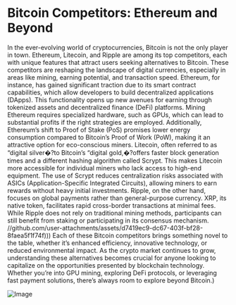 # Bitcoin Competitors: Ethereum and Beyond
In the ever-evolving world of cryptocurrencies, Bitcoin is not the only player in town. Ethereum, Litecoin, and Ripple are among its top competitors, each with unique features that attract users seeking alternatives to Bitcoin. These competitors are reshaping the landscape of digital currencies, especially in areas like mining, earning potential, and transaction speed.
Ethereum, for instance, has gained significant traction due to its smart contract capabilities, which allow developers to build decentralized applications (DApps). This functionality opens up new avenues for earning through tokenized assets and decentralized finance (DeFi) platforms. Mining Ethereum requires specialized hardware, such as GPUs, which can lead to substantial profits if the right strategies are employed. Additionally, Ethereum’s shift to Proof of Stake (PoS) promises lower energy consumption compared to Bitcoin’s Proof of Work (PoW), making it an attractive option for eco-conscious miners.
Litecoin, often referred to as “digital silver�?to Bitcoin’s “digital gold,�?offers faster block generation times and a different hashing algorithm called Scrypt. This makes Litecoin more accessible for individual miners who lack access to high-end equipment. The use of Scrypt reduces centralization risks associated with ASICs (Application-Specific Integrated Circuits), allowing miners to earn rewards without heavy initial investments.
Ripple, on the other hand, focuses on global payments rather than general-purpose currency. XRP, its native token, facilitates rapid cross-border transactions at minimal fees. While Ripple does not rely on traditional mining methods, participants can still benefit from staking or participating in its consensus mechanism.
 //github.com/user-attachments/assets/d7419ec9-dc67-403f-bf28-8faea5f1f74f)))
Each of these Bitcoin competitors brings something novel to the table, whether it’s enhanced efficiency, innovative technology, or reduced environmental impact. As the crypto market continues to grow, understanding these alternatives becomes crucial for anyone looking to capitalize on the opportunities presented by blockchain technology. Whether you’re into GPU mining, exploring DeFi protocols, or leveraging fast payment solutions, there’s always room to explore beyond Bitcoin.)


![Image](https://github.com/user-attachments/assets/d7419ec9-dc67-403f-bf28-8faea5f1f74f)